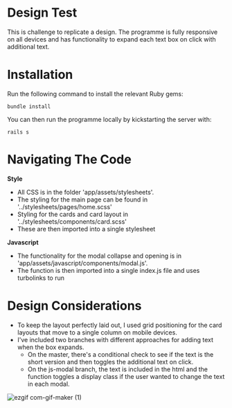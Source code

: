 # Design Test

This is challenge to replicate a design. The programme is fully responsive on all devices and has functionality to expand each text box on click with additional text. 


# Installation
Run the following command to install the relevant Ruby gems:

    bundle install
 You can then run the programme locally by kickstarting the server with:
  

    rails s
    
# Navigating The Code
**Style**
 - All CSS is in the folder 'app/assets/stylesheets'.  
 - The styling for the main page can be found in '../stylesheets/pages/home.scss'
 - Styling for the cards and card layout in '../stylesheets/components/card.scss'
 - These are then imported into a single stylesheet

**Javascript**
- The functionality for the modal collapse and opening is in 'app/assets/javascript/components/modal.js'. 
- The function is then imported into a single index.js file and uses turbolinks to run 

# Design Considerations

 - To keep the layout perfectly laid out, I used grid positioning for
   the card layouts that move to a single column on mobile devices.
 - I've included two branches with different approaches for adding  text when the box expands. 
   - On the master, there's a conditional check to see if the text is the short version and then toggles the additional text on click.  
   - On the js-modal branch, the text is included in the html and the function toggles a display class if the user wanted to change the text in each modal. 

![ezgif com-gif-maker (1)](https://user-images.githubusercontent.com/68198668/110201698-8053d200-7e5c-11eb-98da-ba6040873b98.gif)
